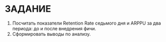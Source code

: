 # ЗАДАНИЕ

1. Посчитать показатели Retention Rate седьмого дня и ARPPU за два периода: до и после внедрения фичи.
2. Сформировать выводы по анализу.